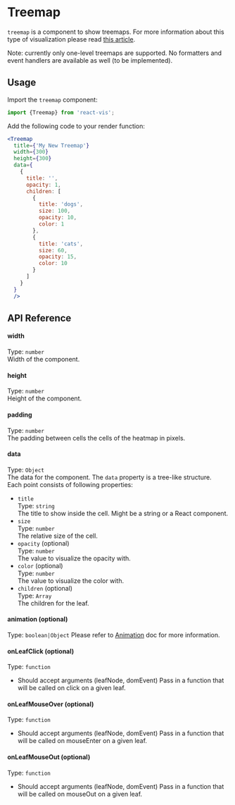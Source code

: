 # Treemap

`treemap` is a component to show treemaps. For more information about this type of visualization please read [this article](https://en.wikipedia.org/wiki/Treemapping).

Note: currently only one-level treemaps are supported. No formatters and event handlers are available as well (to be implemented).

## Usage

Import the `treemap` component:
```jsx
import {Treemap} from 'react-vis';
```

Add the following code to your render function:
```jsx
<Treemap
  title={'My New Treemap'}
  width={300}
  height={300}
  data={
    {
      title: '',
      opacity: 1,
      children: [
        {
          title: 'dogs',
          size: 100,
          opacity: 10,
          color: 1
        },
        {
          title: 'cats',
          size: 60,
          opacity: 15,
          color: 10
        }
      ]
    }
  }
  />
```

## API Reference

#### width
Type: `number`  
Width of the component.

#### height
Type: `number`  
Height of the component.

#### padding
Type: `number`  
The padding between cells the cells of the heatmap in pixels.

#### data
Type: `Object`  
The data for the component. The `data` property is a tree-like structure.  
Each point consists of following properties:

* `title`  
  Type: `string`  
  The title to show inside the cell. Might be a string or a React component.
* `size`  
  Type: `number`  
  The relative size of the cell.
* `opacity` (optional)  
  Type: `number`  
  The value to visualize the opacity with.
* `color` (optional)  
  Type: `number`  
  The value to visualize the color with.
* `children` (optional)  
  Type: `Array`  
  The children for the leaf.

#### animation (optional)
Type: `boolean|Object`
Please refer to [Animation](./animation.md) doc for more information.

#### onLeafClick (optional)
Type: `function`
- Should accept arguments (leafNode, domEvent)
Pass in a function that will be called on click on a given leaf.

#### onLeafMouseOver (optional)
Type: `function`
- Should accept arguments (leafNode, domEvent)
Pass in a function that will be called on mouseEnter on a given leaf.

#### onLeafMouseOut (optional)
Type: `function`
- Should accept arguments (leafNode, domEvent)
Pass in a function that will be called on mouseOut on a given leaf.
